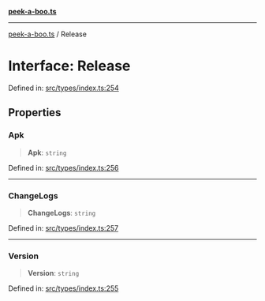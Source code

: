 [**peek-a-boo.ts**](../README.md)

***

[peek-a-boo.ts](../globals.md) / Release

# Interface: Release

Defined in: [src/types/index.ts:254](https://github.com/WinterSunset95/peek-a-boo.ts/blob/8815e721cff6128fa9f7e41ee6186f9acba0c30f/src/types/index.ts#L254)

## Properties

### Apk

> **Apk**: `string`

Defined in: [src/types/index.ts:256](https://github.com/WinterSunset95/peek-a-boo.ts/blob/8815e721cff6128fa9f7e41ee6186f9acba0c30f/src/types/index.ts#L256)

***

### ChangeLogs

> **ChangeLogs**: `string`

Defined in: [src/types/index.ts:257](https://github.com/WinterSunset95/peek-a-boo.ts/blob/8815e721cff6128fa9f7e41ee6186f9acba0c30f/src/types/index.ts#L257)

***

### Version

> **Version**: `string`

Defined in: [src/types/index.ts:255](https://github.com/WinterSunset95/peek-a-boo.ts/blob/8815e721cff6128fa9f7e41ee6186f9acba0c30f/src/types/index.ts#L255)
